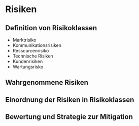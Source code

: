 # Risiken
## Definition von Risikoklassen
* Marktrisiko
* Kommunikationsrisiken
* Ressourcenrisiko
* Technische Risiken
* Kundenrisiken
* Wartungsrisko

## Wahrgenommene Risiken
## Einordnung der Risiken in Risikoklassen
## Bewertung und Strategie zur Mitigation
